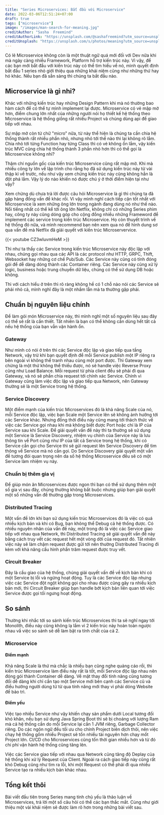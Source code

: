 ```yaml
---
title: "Series Microservices: Bắt đầu với Microservice"
date: 2022-03-06T12:51:24+07:00
draft: true
tags: ["microservice"]
image: "/images/man-search-for-meaning.jpg"
creditAuthor: "Sasha  Freemind"
creditAuthorLink: "https://unsplash.com/@sashafreemind?utm_source=unsplash&utm_medium=referral&utm_content=creditCopyText"
creditUnsplash: "https://unsplash.com/s/photos/meaning?utm_source=unsplash&utm_medium=referral&utm_content=creditCopyText"
---
```


Có lẽ Microservice không còn là một thuật ngữ quá mới đối với Dev nữa khi mà ngày càng nhiều Framework, 
Platform hỗ trợ kiến trúc này. Vì vậy, để các bạn mới bắt đầu với kiến trúc này có thể tìm hiểu về nó,
mình quyết định bắt đầu 1 series nhỏ giới thiệu qua những khái niệm cũng như những thứ hay hó khác.
Nếu bạn đã sẵn sàng thì chúng ta bắt đầu nào.

## Microservice là gì nhỉ?

Khác với những kiến trúc hay những Design Pattern khi mà nó thường bao hàm cách để có thể tự mình implement
lại được. Microservice có vẻ mập mờ hơn, điểm chung lớn nhất của những người nói họ thiết kế hệ thống theo
Microservice là hệ thống giồng rất nhiều Project và chúng dùng api để giao tiếp với nhau.

Sự mập mờ còn từ chữ "micro" nữa, từ này thể hiện là chúng ta cần chia hệ thống thành rất nhiều phần nhỏ,
nhưng nhỏ tới thế nào thì lại không rõ lắm. Chia nhỏ tới từng Function hay từng Class thì có vẻ không ổn lắm,
vậy kiến trúc MVC cũng chia hệ thống thành 3 phần nhỏ hơn thì có thể gọi là Microservice không nhỉ?

Thậm chí nguồn gốc của kiến trúc Microservice cũng rất mập mờ. Khi mà nhiều công ty lớn về lập trình cho
rằng họ đã sử dụng kiến trúc này từ vài thập kỉ về trước, nếu như vậy xem chừng kiến trúc này cũng không
hẳn là đột phá lắm. Vậy lý do nào khiến nó được chú ý ở thời điểm hiện tại như vậy?

Xem chừng dù chưa trả lời được câu hỏi Microservice là gì thì chúng ta đã gặp hàng đống vấn đề khác rồi.
Vì vậy mình nghĩ cách tiếp cận tốt nhất với Microservice là xem những ông lớn trong ngành đang dùng nó
như thế nào. Nổi tiếng nhất có thể kể tới ông lớn Netflix, không chỉ có những Series phim hay, công ty
này cũng dóng góp cho cộng đồng nhiều những Frameword để implement các service trong kiến trúc Microservice.
Họ còn thuyết trình về hệ thống đó nữa, và mình recommend bạn nên xem qua nó để hình dung sơ qua
vấn đề mà Netflix đã giải quyết với kiến trúc Microservervice.

{{< youtube CZ3wIuvmHeM >}}

Thì như ta thấy các Service trong kiến trúc Microservice này độc lập với nhau, chúng gọi nhau qua các
API là các protocol như HTTP, GRPC, Thift, Websocket hay những cơ chế Pub/Sub. Các Service này cũng
có tính đóng gói để dễ dàng dóng thành các Container riêng. Các Service này cũng xử lý logic, business
hoặc trung chuyển dữ liệu, chúng có thể sử dụng DB hoặc không.

Thì với cách hiểu ở trên thì rõ ràng không hề có 1 chỗ nào nói các Service sẽ phải nhỏ cả, mình nghĩ
đây là một nhầm lẫn mà ta thường gặp phải.

## Chuẩn bị nguyên liệu chính

Để làm gỏi món Microservice này, thì mình nghĩ một số nguyên liệu sau đây có thể sẽ rất là cần thiết.
Tất nhiên là bạn có thể không cần dùng hết tất cả nếu hệ thống của bạn vẫn vận hành ổn.

### Gateway

Như mình có nói ở trên thì các Service độc lập và giao tiếp qua tầng Network, vậy trừ khi bạn quyết
định để mỗi Service publish một IP riêng ra bên ngoài vì không thể tranh nhau cùng một port được.
Thì Gateway xem chừng là một thứ không thể thiếu được, nó sẽ handle việc Reverse Proxy cũng như Load
Balance. Mỗi request từ phía client đều sẽ phải đi qua Gateway, và nó sẽ phần chia request tới chính
xác Service. Chính vì Gateway cũng làm việc độc lập và giao tiếp qua Network, nên Gateway thường sẽ
là một Service trong hệ thống.

### Service Discovery

Một điểm mạnh của kiến trúc Microservices đó là khả năng Scale của nó, mỗi Service độc lập, việc bạn
Scale một Service lên sẽ không ảnh hưởng tới các Service khác. Nhưng đồng thời điều này cũng mang
tới thách thức về việc các Service gọi nhau khi mà không biết được Port hoặc chí là IP của Service
sau khi Scale. Để giải quyết vấn đề này thì ta thường sẽ sử dụng một Service là Service Discovery,
nhiệm vụ chính của Service này là lưu thông tin về Port cũng như IP của tất cả Service trong hệ thống,
khi có Service cần gọi cho Service thì sẽ gửi request lên Service Discovery để tìm thông về Service
mà nó cần gọi. Do Service Discovery giải quyết một vấn đề tương đói quan trọng nên da số hệ thống
Microservice đều sẽ có một Service làm nhiệm vụ này.

### Chuẩn bị thêm gia vị

Để giúp món ăn Microservices được ngon thì bạn có thể sử dụng thêm một số gia vị sau đây, chúng thường
không bắt buộc nhưng giúp bạn giải quyết một số những vấn đề thường gặp trong Microservices.

### Distributed Tracing

Một vấn đề lớn khi bạn sử dụng kiến trúc Microservices đó là việc có quá nhiều kịch bản và khi có Bug,
bạn không thể Debug cả hệ thống được. Có nhiều nguyên nhân của vấn đề này, một trong đó là việc các
Service giao tiếp với nhau qua Network, thì Distributed Tracing sẽ giải quyết vấn đề này bằng cách
truy vết các request hết một vòng dời của request đó. Tất nhiên việc này sẽ làm chậm request được gửi
tới nên thường Distributed Tracing đi kèm với khả năng cấu hình phần trăm request được truy vết.

### Circuit Breaker

Đây là cầu giao của hệ thống, chúng giải quyết vấn đề về kịch bản khi có một Service bị lỗi và ngừng
hoạt động. Tuy là các Service độc lập nhưng việc các Service đột ngột không gọi cho nhau được cũng
gây ra nhiều kịch bản mới, thì Circuit Breaker giúp bạn handle bớt kịch bản liên quan tới việc
Service được gọi tối ngưng hoạt động.

## So sánh

Thường khi nhắc tới so sánh kiến trúc Microservices thì ta sẽ nghĩ ngay tới Monolith, điều này cũng
không lạ lắm vì 2 kiến trúc này hoàn toàn ngược nhau vầ việc so sánh sẽ dễ làm bật ra tính chất
của cả 2.

### Microservice

#### Điểm mạnh

Khả năng Scale là thứ mà chắc là nhiều bạn cũng nghe quảng cáo rồi, thì kiến trúc Microservice làm
điều này rất là tốt, mỗi Service độc lập nhau nên đóng gói thành Container dễ dàng. Về mặt thay đổi
tính năng cũng tương đối dễ dàng khi chỉ cần tạo một Service mới bên cạnh các Service cũ và điều
hướng người dùng từ từ qua tính năng mới thay vì phải dóng Website để bảo trì.

#### Điểm yếu

Việc tạo nhiều Service như vậy khiến chạy sản phẩm dưới Local tương đối khó khăn, nếu bạn sử dụng
Java Spring Boot thì sẽ bị choáng với lượng Ram mà cả hệ thống cần do mỗi Service lại cần 1 JVM
riêng, Garbage Collector riêng. Do các ngôn ngữ đều tối ưu cho chính Project biên dịch thôi, nên
việc chạy hệ thống gồm nhiều Project sẽ tốn nhiều tài nguyên hơn chạy mốt Project lớn. CI/CD cho 
Microservices cũng tốn thời gian nhiều hơn và từ đó chi phí vận hành hệ thống cũng tăng lên.

Việc các Service giao tiếp với nhau qua Network cũng tăng độ Deplay của hệ thống khi xử lý Request
của Client. Ngoài ra cách giao tiếp này cũng rất khó Debug cũng như tìm ra lỗi, khi một Request có
thể phải đi qua nhiều Service tạo ra nhiều kịch bản khác nhau.

## Tổng kết thôi

Bài viết đầu tiên trong Series mang tính chủ yếu là thảo luận về Microservices, trả lời một số
câu hỏi có thể các bạn thắc mắt. Cùng như giới thiệu một vài khái niệm sẽ được làm rõ hơn trong
những bài viết sau.
